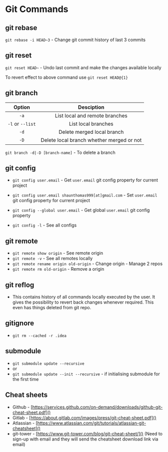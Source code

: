 # Git Commands

## git rebase

`git rebase -i HEAD~3` - Change git commit history of last 3 commits

## git reset

`git reset HEAD~` - Undo last commit and make the changes available locally

To revert effect to above command use `git reset HEAD@{1}`

## git branch

| Option | Desciption |
|:---:|:---:|
| `-a` | List local and remote branches |
| `-l` or `--list` | List local branches |
| `-d` | Delete merged local branch |
| `-D` | Delete local branch whether merged or not |

`git branch -d|-D [branch-name]` - To delete a branch

## git config

* `git config user.email` - Get `user.email` git config property for current project
* `git config user.email shaunthomas999[at]gmail.com` - Set `user.email` git config property for current project
* `git config --global user.email` - Get global `user.email` git config property

* `git config -l` - See all configs

## git remote

* `git remote show origin` - See remote origin
* `git remote -v` - See all remotes locally
* `git remote rename origin old-origin` - Change origin - Manage 2 repos
* `git remote rm old-origin` - Remove a origin

## git reflog

* This contains history of all commands locally executed by the user. It gives the possibility to revert back changes whenever required. This even has things deleted from git repo.

## gitignore

* `git rm --cached -r .idea`

## submodule

* `git submodule update --recursive`
* or 
* `git submodule update --init --recursive` - if initialising submodule for the first time

## Cheat sheets

* Github - [https://services.github.com/on-demand/downloads/github-git-cheat-sheet.pdf]()
* Gitlab - [https://about.gitlab.com/images/press/git-cheat-sheet.pdf]()
* Atlassian - [https://www.atlassian.com/git/tutorials/atlassian-git-cheatsheet]()
* git-tower -  [https://www.git-tower.com/blog/git-cheat-sheet/]() (Need to sign-up with email and they will send the cheatsheet download link via email)
